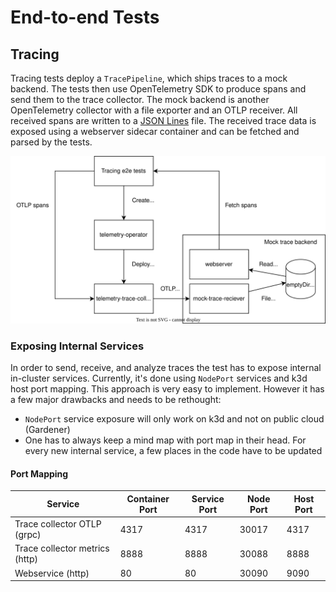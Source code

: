 # End-to-end Tests

## Tracing

Tracing tests deploy a `TracePipeline`, which ships traces to a mock backend. The tests then use OpenTelemetry SDK to produce spans and send them to the trace collector. The mock backend is another OpenTelemetry collector with a file exporter and an OTLP receiver. All received spans are written to a [JSON Lines](jsonlines.org) file. The received trace data is exposed using a webserver sidecar container and can be fetched and parsed by the tests.

![Tracing Tests Architecture](./assets/tracing-tests.svg)


### Exposing Internal Services

In order to send, receive, and analyze traces the test has to expose internal in-cluster services. Currently, it's done using `NodePort` services and k3d host port mapping. 
This approach is very easy to implement. However it has a few major drawbacks and needs to be rethought:
* `NodePort` service exposure will only work on k3d and not on public cloud (Gardener)
* One has to always keep a mind map with port map in their head. For every new internal service, a few places in the code have to be updated

#### Port Mapping

| Service                        | Container Port | Service Port | Node Port | Host Port |
|--------------------------------|----------------|--------------|-----------|-----------|
 | Trace collector OTLP (grpc)    | 4317           | 4317         | 30017     | 4317      |
 | Trace collector metrics (http) | 8888           | 8888         | 30088     | 8888      |    
| Webservice (http)              | 80             | 80           | 30090     | 9090      | 
